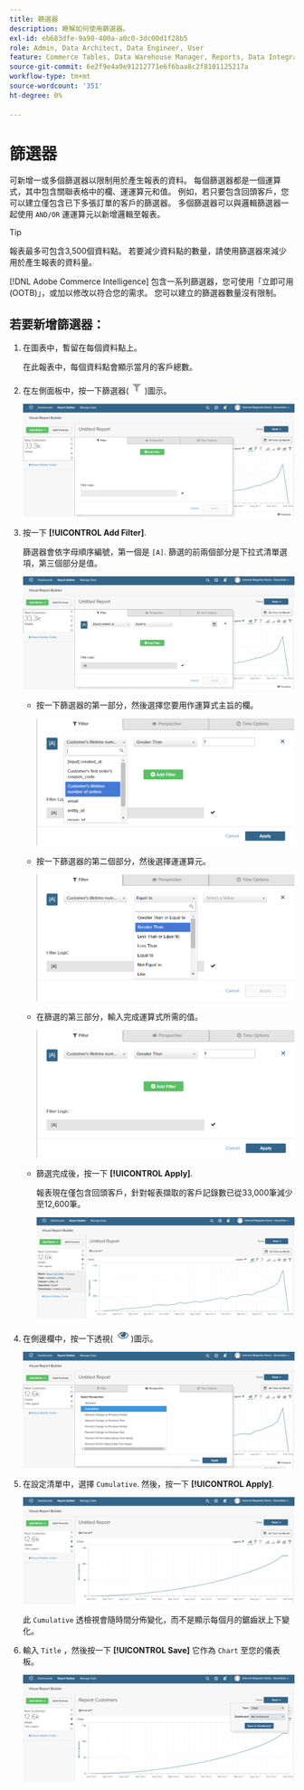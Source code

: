 ```yaml
---
title: 篩選器
description: 瞭解如何使用篩選器。
exl-id: eb683dfe-9a90-400a-a0c0-3dc00d1f28b5
role: Admin, Data Architect, Data Engineer, User
feature: Commerce Tables, Data Warehouse Manager, Reports, Data Integration
source-git-commit: 6e2f9e4a9e91212771e6f6baa8c2f8101125217a
workflow-type: tm+mt
source-wordcount: '351'
ht-degree: 0%

---
```


# 篩選器

可新增一或多個篩選器以限制用於產生報表的資料。 每個篩選器都是一個運算式，其中包含關聯表格中的欄、運運算元和值。 例如，若只要包含回頭客戶，您可以建立僅包含已下多張訂單的客戶的篩選器。 多個篩選器可以與邏輯篩選器一起使用 `AND/OR` 運運算元以新增邏輯至報表。

>[!TIP]
>
>報表最多可包含3,500個資料點。 若要減少資料點的數量，請使用篩選器來減少用於產生報表的資料量。

[!DNL Adobe Commerce Intelligence] 包含一系列篩選器，您可使用「立即可用(OOTB)」，或加以修改以符合您的需求。 您可以建立的篩選器數量沒有限制。

## 若要新增篩選器：

1. 在圖表中，暫留在每個資料點上。

   在此報表中，每個資料點會顯示當月的客戶總數。

1. 在左側面板中，按一下篩選器(![](../../assets/magento-bi-btn-filter.png))圖示。

   ![新增篩選器](../../assets/magento-bi-report-builder-filter-add.png)

1. 按一下 **[!UICONTROL Add Filter]**.

   篩選器會依字母順序編號，第一個是 `[A]`. 篩選的前兩個部分是下拉式清單選項，第三個部分是值。

   ![](../../assets/magento-bi-report-builder-filter-add-a.png)

   * 按一下篩選器的第一部分，然後選擇您要用作運算式主旨的欄。

     ![選擇篩選器的第一部分](../../assets/magento-bi-report-builder-filter-part1.png)

   * 按一下篩選器的第二個部分，然後選擇運運算元。

     ![選擇運運算元](../../assets/magento-bi-report-builder-filter-part2.png)

   * 在篩選的第三部分，輸入完成運算式所需的值。

     ![輸入值](../../assets/magento-bi-report-builder-filter-part3.png)

   * 篩選完成後，按一下 **[!UICONTROL Apply]**.

     報表現在僅包含回頭客戶，針對報表擷取的客戶記錄數已從33,000筆減少至12,600筆。

     ![已篩選的報告](../../assets/magento-bi-report-builder-filter-report.png)<!--{: .zoom}-->

1. 在側邊欄中，按一下透視( ![](../../assets/magento-bi-btn-perspective.png))圖示。

   ![透視](../../assets/magento-bi-report-builder-filter-perspective.png)<!--{: .zoom}-->

1. 在設定清單中，選擇 `Cumulative`. 然後，按一下 **[!UICONTROL Apply]**.

   ![累積透視](../../assets/magento-bi-report-builder-filter-perspective-cumulative.png)

   此 `Cumulative` 透檢視會隨時間分佈變化，而不是顯示每個月的鋸齒狀上下變化。

1. 輸入 `Title` ，然後按一下 **[!UICONTROL Save]** 它作為 `Chart` 至您的儀表板。

   ![儲存至控制面板](../../assets/magento-bi-report-builder-filter-perspective-cumulative-save.png)
